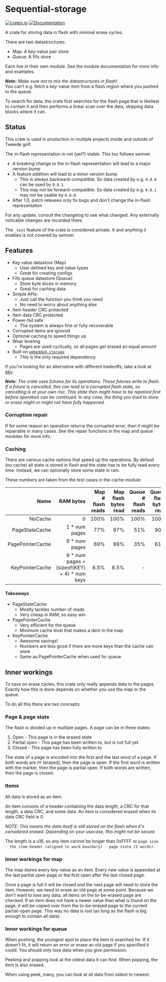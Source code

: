 # Sequential-storage

[![crates.io](https://img.shields.io/crates/v/sequential-storage.svg)](https://crates.io/crates/sequential-storage) [![Documentation](https://docs.rs/sequential-storage/badge.svg)](https://docs.rs/sequential-storage)

A crate for storing data in flash with minimal erase cycles.

There are two datastructures:

- Map: A key-value pair store
- Queue: A fifo store

Each live in their own module. See the module documentation for more info and examples.

***Note:** Make sure not to mix the datastructures in flash!*  
You can't e.g. fetch a key-value item from a flash region where you pushed to the queue.

To search for data, the crate first searches for the flash page that is likeliest to contain it and
then performs a linear scan over the data, skipping data blocks where it can.

## Status

This crate is used in production in multiple projects inside and outside of Tweede golf.

The in-flash representation is not (yet?) stable. This too follows semver.

- A breaking change to the in-flash representation will lead to a major version bump
- A feature addition will lead to a minor version bump
  - This is always backward-compatible. So data created by e.g. `0.8.0` can be used by `0.8.1`.
  - This may not be forward-compatible. So data created by e.g. `0.8.1` may not be usable by `0.8.0`.
- After 1.0, patch releases only fix bugs and don't change the in-flash representation

For any update, consult the changelog to see what changed. Any externally noticable changes are recorded there.

The `_test` feature of the crate is considered private. It and anything it enables is not covered by semver.

## Features

- Key value datastore (Map)
  - User defined key and value types
  - Great for creating configs
- Fifo queue datastore (Queue)
  - Store byte slices in memory
  - Great for caching data
- Simple APIs:
  - Just call the function you think you need
  - No need to worry about anything else
- Item header CRC protected
- Item data CRC protected
- Power-fail safe
  - The system is always fine or fully recoverable
- Corrupted items are ignored
- Optional caching to speed things up
- Wear leveling
  - Pages are used cyclically, so all pages get erased an equal amount
- Built on [`embedded-storage`](https://github.com/rust-embedded-community/embedded-storage)
  - This is the only required dependency

If you're looking for an alternative with different tradeoffs, take a look at [ekv](https://github.com/embassy-rs/ekv).

***Note:** The crate uses futures for its operations. These futures write to flash. If a future is cancelled, this can lead*
*to a corrupted flash state, so cancelling is at your own risc. This state then might have to be repaired first before operation can be continued. In any case, the thing you tried to store or erase might or might not have fully happened.*

### Corruption repair

If for some reason an operation returns the corrupted error, then it might be repairable in many cases.
See the repair functions in the map and queue modules for more info.

### Caching

There are various cache options that speed up the operations.
By default (no cache) all state is stored in flash and the state has to be fully read every time.
Instead, we can optionally store some state in ram.

These numbers are taken from the test cases in the cache module:

|             Name |                                    RAM bytes | Map # flash reads | Map flash bytes read | Queue # flash reads | Queue flash bytes read |
| ---------------: | -------------------------------------------: | ----------------: | -------------------: | ------------------: | ---------------------: |
|          NoCache |                                            0 |              100% |                 100% |                100% |                   100% |
|   PageStateCache |                                1 * num pages |               77% |                  97% |                 51% |                    90% |
| PagePointerCache |                                9 * num pages |               69% |                  89% |                 35% |                    61% |
|  KeyPointerCache | 9 * num pages + (sizeof(KEY) + 4) * num keys |              6.5% |                 8.5% |                   - |                      - |

#### Takeaways

- PageStateCache
  - Mostly tackles number of reads
  - Very cheap in RAM, so easy win
- PagePointerCache
  - Very efficient for the queue
  - Minimum cache level that makes a dent in the map
- KeyPointerCache
  - Awesome savings!
  - Numbers are less good if there are more keys than the cache can store
  - Same as PagePointerCache when used for queue

## Inner workings

To save on erase cycles, this crate only really appends data to the pages. Exactly how this is done depends
on whether you use the map or the queue.

To do all this there are two concepts:

### Page & page state

The flash is divided up in multiple pages.
A page can be in three states:

1. Open - This page is in the erased state
2. Partial open - This page has been written to, but is not full yet
3. Closed - This page has been fully written to

The state of a page is encoded into the first and the last word of a page.
If both words are `FF` (erased), then the page is open.
If the first word is written with the marker, then the page is partial open.
If both words are written, then the page is closed.

### Items

All data is stored as an item.

An item consists of a header containing the data length, a CRC for that length, a data CRC, and some data.
An item is considered erased when its data CRC field is 0.

*NOTE: This means the data itself is still stored on the flash when it's considered erased.*
*Depending on your usecase, this might not be secure*

The length is a u16, so any item cannot be longer than 0xFFFF or `page size - the item header (aligned to word boundary) - page state (2 words)`.

### Inner workings for map

The map stores every key-value as an item. Every new value is appended at the last partial open page
or the first open after the last closed page.

Once a page is full it will be closed and the next page will need to store the item.
However, we need to erase an old page at some point. Because we don't want to lose any data,
all items on the to-be-erased page are checked. If an item does not have a newer value than what is found on
the page, it will be copied over from the to-be-erased page to the current partial-open page.
This way no data is lost (as long as the flash is big enough to contain all data).

### Inner workings for queue

When pushing, the youngest spot to place the item is searched for.
If it doesn't fit, it will return an error or erase an old page if you specified it could.
You should only lose data when you give permission.

Peeking and popping look at the oldest data it can find.
When popping, the item is also erased.

When using peek_many, you can look at all data from oldest to newest.
